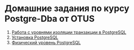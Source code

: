 # Домашние задания по курсу Postgre-Dba от OTUS

01. [Работа с уровнями изоляции транзакции в PostgreSQL](01-isolation-levels.md)
02. [Установка PostgreSQL](02-installing-postgresql.md)
03. [Физический уровень PostgreSQL](03-physical-level.md)